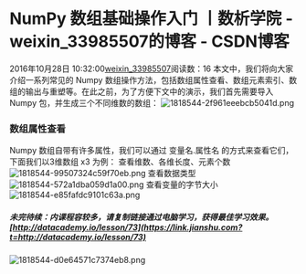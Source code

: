 # NumPy 数组基础操作入门 丨数析学院 - weixin_33985507的博客 - CSDN博客
2016年10月28日 10:32:00[weixin_33985507](https://me.csdn.net/weixin_33985507)阅读数：16
本文中，我们将向大家介绍一系列常见的 Numpy 数组操作方法，包括数组属性查看、数组元素索引、数组的输出与重塑等。在此之前，为了方便下文中的演示，我们首先需要导入 Numpy 包，并生成三个不同维数的数组：
![1818544-2f961eeebcb5041d.png](https://upload-images.jianshu.io/upload_images/1818544-2f961eeebcb5041d.png)
### 数组属性查看
Numpy 数组自带有许多属性，我们可以通过 变量名.属性名 的方式来查看它们，下面我们以3维数组 x3 为例：
查看维数、各维长度、元素个数
![1818544-99507324c59f70eb.png](https://upload-images.jianshu.io/upload_images/1818544-99507324c59f70eb.png)
查看数据类型
![1818544-572a1dba059d1a00.png](https://upload-images.jianshu.io/upload_images/1818544-572a1dba059d1a00.png)
查看变量的字节大小
![1818544-e85fafdc9101c63a.png](https://upload-images.jianshu.io/upload_images/1818544-e85fafdc9101c63a.png)
> 
##### 未完待续：内课程容较多，请复制链接通过电脑学习，获得最佳学习效果。 [http://datacademy.io/lesson/73](https://link.jianshu.com?t=http://datacademy.io/lesson/73)
![1818544-d0e64571c7374eb8.png](https://upload-images.jianshu.io/upload_images/1818544-d0e64571c7374eb8.png)
